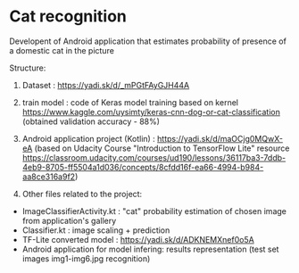 # Cat recognition
Developent of Android application that estimates probability of presence of a domestic cat in the picture

Structure:
1. Dataset : https://yadi.sk/d/_mPGtFAyGJH44A
2. train model : code of Keras model training based on kernel https://www.kaggle.com/uysimty/keras-cnn-dog-or-cat-classification
   (obtained validation accuracy - 88%)
3. Android application project (Kotlin) : https://yadi.sk/d/maOCjg0MQwX-eA 
(based on Udacity Course "Introduction to TensorFlow Lite" resource https://classroom.udacity.com/courses/ud190/lessons/36117ba3-7ddb-4eb9-8705-ff5504a1d036/concepts/8cfdd16f-ea66-4994-b984-aa8ce316a9f2)

4. Other files related to the project:
- ImageClassifierActivity.kt : "cat" probability estimation of chosen image from application's gallery
- Classifier.kt : image scaling + prediction
- TF-Lite converted model : https://yadi.sk/d/ADKNEMXnef0o5A
- Android application for model infering: results representation (test set images img1-img6.jpg recognition)
